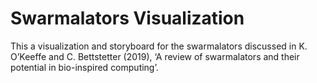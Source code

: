 # Swarmalators Visualization

This a visualization and storyboard for the swarmalators discussed in K. O’Keeffe and C. Bettstetter (2019), ‘A review of swarmalators and their potential in bio-inspired computing’.

<!-- Currently, two official plugins are available:

- [@vitejs/plugin-react](https://github.com/vitejs/vite-plugin-react/blob/main/packages/plugin-react/README.md) uses [Babel](https://babeljs.io/) for Fast Refresh
- [@vitejs/plugin-react-swc](https://github.com/vitejs/vite-plugin-react-swc) uses [SWC](https://swc.rs/) for Fast Refresh -->
